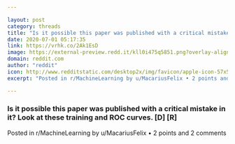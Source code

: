 ```yaml
---

layout: post
category: threads
title: "Is it possible this paper was published with a critical mistake in it? Look at these training and ROC curves. [D] [R]"
date: 2020-07-01 05:17:35
link: https://vrhk.co/2Ak1EsD
image: https://external-preview.redd.it/kll0i475q5851.png?overlay-align=bottom,left&crop=575:301.047120419,smart&overlay-height=15p&overlay=%2Fwatermark%2Ft5_2r3gv.png%3Fs%3D25fde90502025a808e495a452fb2218b991321bd&width=575&height=301.047120419&auto=webp&s=e1432388fae56ec8647a7f1ea85527d02644bd2f
domain: reddit.com
author: "reddit"
icon: http://www.redditstatic.com/desktop2x/img/favicon/apple-icon-57x57.png
excerpt: "Posted in r/MachineLearning by u/MacariusFelix • 2 points and 2 comments"

---
```


### Is it possible this paper was published with a critical mistake in it? Look at these training and ROC curves. [D] [R]

Posted in r/MachineLearning by u/MacariusFelix • 2 points and 2 comments
